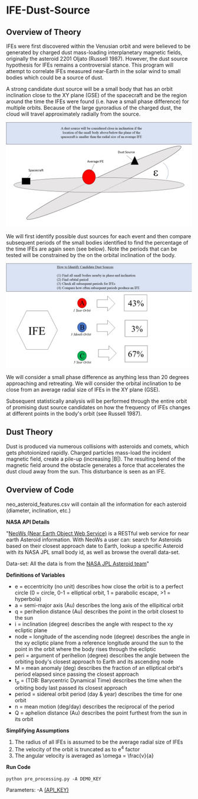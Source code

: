 # IFE-Dust-Source

## Overview of Theory
IFEs were first discovered within the Venusian orbit and were believed to be generated by charged dust mass-loading interplanetary magnetic fields, originally the asteroid 2201 Oljato (Russell 1987). However, the dust source hypothesis for IFEs remains a controversial stance. This program will attempt to correlate IFEs measured near-Earth in the solar wind to small bodies which could be a source of dust.

A strong candidate dust source will be a small body that has an orbit inclination close to the XY plane (GSE) of the spacecraft and be the region around the time the IFEs were found (i.e. have a small phase difference) for multiple orbits. Because of the large gyroradius of the charged dust, the cloud will travel approximately radially from the source.

![Inclination Criteria](acceptable_inclination_criteria.JPG)

We will first identify possible dust sources for each event and then compare subsequent periods of the small bodies identified to find the percentage of the time IFEs are again seen (see below). Note the periods that can be tested will be constrained by the on the orbital inclination of the body.

![Steps to Identify Dust Sources](identify_dust_source_steps.JPG)

We will consider a small phase difference as anything less than 20 degrees approaching and retreating. We will consider the orbital inclination to be close from an average radial size of IFEs in the XY plane (GSE).

Subsequent statistically analysis will be performed through the entire orbit of promising dust source candidates on how the frequency of IFEs changes at different points in the body's orbit (see Russell 1987).

## Dust Theory
Dust is produced via numerous collisions with asteroids and comets, which gets photoionized rapidly. Charged particles mass-load the incident magnetic field, create a pile-up (increasing |B|). The resulting bend of the magnetic field around the obstacle generates a force that accelerates the dust cloud away from the sun. This disturbance is seen as an IFE.


## Overview of Code


neo_asteroid_features.csv will contain all the information for each asteroid (diameter, inclination, etc.) 

**NASA API Details**

"[NeoWs (Near Earth Object Web Service)](https://api.nasa.gov/api.html#NeoWS
"NASA NeoWS API") is a RESTful web service for near earth Asteroid information. With NeoWs a user can: search for Asteroids based on their closest approach date to Earth, lookup a specific Asteroid with its NASA JPL small body id, as well as browse the overall data-set.

Data-set: All the data is from the [NASA JPL Asteroid team](http://neo.jpl.nasa.gov/ "Neo JPL Full Dataset in Online Format")"

**Definitions of Variables**
* e = eccentricity (no unit) describes how close the orbit is to a perfect circle (0 = circle, 0-1 = elliptical orbit, 1 = parabolic escape, >1 = hyperbola)
* a = semi-major axis (Au) describes the long axis of the ellipitical orbit
* q = perihelion distance (Au) describes the point in the orbit closest to the sun
* i = inclination (degree) describes the angle with respect to the xy ecliptic plane
* node = longitude of the ascending node (degree) describes the angle in the xy ecliptic plane from a reference longitude around the sun to the point in the orbit where the body rises through the ecliptic
* peri = argument of perihelion (degree) describes the angle between the orbiting body's closest approach to Earth and its ascending node
* M = mean anomaly (deg) describes the fraction of an elliptical orbit's period elapsed since passing the closest approach
* t<sub>p</sub> =  (TDB: Barycentric Dynamical Time) describes the time when the orbiting body last passed its closest approach
* period = sidereal orbit period (day & year) describes the time for one orbit
* n = mean motion (deg/day) describes the reciprocal of the period
* Q = aphelion distance (Au) describes the point furthest from the sun in its orbit


**Simplifying Assumptions**
1. The radius of all IFEs is assumed to be the average radial size of IFEs
2. The velocity of the orbit is truncated as to e<sup>4</sup> factor
3. The angular velocity is averaged as \omega = \frac{v}{a} 

**Run Code**

`
python pre_processing.py -A DEMO_KEY
`

Parameters: -A [(API_KEY)](https://api.nasa.gov/index.html#apply-for-an-api-key "Get NASA API Key, but a test run works with 'DEMO_KEY'")
